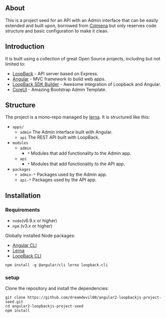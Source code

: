 ## About

This is a project seed for an API with an Admin interface that can be easily
extended and built upon,  borrowed from [Colmena](https://github.com/colmena/colmena)
but only reserves code structure and basic configuration to make it clean.

## Introduction
It is built using a collection of great Open Source projects, including but not limited to:
- [LoopBack](http://loopback.io) - API server based on Express.
- [Angular](http://www.angular.cn) - MVC framework to build web apps.
- [LoopBack SDK Builder](https://www.npmjs.com/package/@mean-expert/loopback-sdk-builder) - Awesome integration of Loopback and Angular.
- [CoreUI](http://coreui.io/) - Amazing Bootstrap Admin Template.

## Structure
The project is a mono-repo managed by [lerna](https://lernajs.io/).  It is structured like this:
- ```apps/```
  - ```admin``` The Admin interface built with Angular.
  - ```api``` The REST API built with LoopBack.
- ```modules```
  - ```admin```
    - ```*``` Modules that add functionality to the Admin app.
  - ```api```
    - ```*``` Modules that add functionality to the API app.
- ```packages```
  - ```admin-*``` Packages used by the Admin app.
  - ```api-*``` Packages used by the API app.

## Installation
### Requirements
- ```node```(v6.9.x or higher)
- ```npm``` (v3.x or higher)

Globally installed Node packages:
- [Angular CLI](https://github.com/angular/angular-cli)
- [Lerna](https://lernajs.io/)
- [LoopBack CLI](https://github.com/strongloop/loopback-cli)

``` npm install -g @angular/cli lerna loopback-cli ```

### setup
Clone the repository and install the dependencies:
```
git clone https://github.com/dreamdevil00/angular2-loopbackjs-project-seed.git
cd angular2-loopbackjs-project-seed
npm install
```